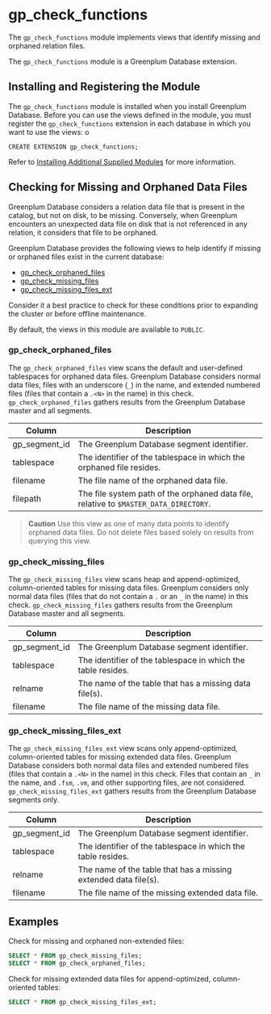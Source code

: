 # gp_check_functions

The `gp_check_functions` module implements views that identify missing and orphaned relation files.

The `gp_check_functions` module is a Greenplum Database extension.

## <a id="topic_reg"></a>Installing and Registering the Module

The `gp_check_functions` module is installed when you install Greenplum Database. Before you can use the views defined in the module, you must register the `gp_check_functions` extension in each database in which you want to use the views:
o

```
CREATE EXTENSION gp_check_functions;
```

Refer to [Installing Additional Supplied Modules](../../install_guide/install_modules.html) for more information.


## <a id="missingfiles"></a>Checking for Missing and Orphaned Data Files

Greenplum Database considers a relation data file that is present in the catalog, but not on disk, to be missing. Conversely, when Greenplum encounters an unexpected data file on disk that is not referenced in any relation, it considers that file to be orphaned.

Greenplum Database provides the following views to help identify if missing or orphaned files exist in the current database:

- [gp_check_orphaned_files](#orphaned)
- [gp_check_missing_files](#missing)
- [gp_check_missing_files_ext](#missing_ext)

Consider it a best practice to check for these conditions prior to expanding the cluster or before offline maintenance.

By default, the views in this module are available to `PUBLIC`.

### <a id="orphaned"></a>gp_check_orphaned_files

The `gp_check_orphaned_files` view scans the default and user-defined tablespaces for orphaned data files. Greenplum Database considers normal data files, files with an underscore (`_`) in the name, and extended numbered files (files that contain a `.<N>` in the name) in this check. `gp_check_orphaned_files` gathers results from the Greenplum Database master and all segments.

|Column|Description|
|------|-----------|
| gp_segment_id | The Greenplum Database segment identifier. |
| tablespace | The identifier of the tablespace in which the orphaned file resides. |
| filename | The file name of the orphaned data file. |
| filepath | The file system path of the orphaned data file, relative to `$MASTER_DATA_DIRECTORY`. |

> **Caution** Use this view as one of many data points to identify orphaned data files. Do not delete files based solely on results from querying this view.


### <a id="missing"></a>gp_check_missing_files

The `gp_check_missing_files` view scans heap and append-optimized, column-oriented tables for missing data files. Greenplum considers only normal data files (files that do not contain a `.` or an `_` in the name) in this check. `gp_check_missing_files` gathers results from the Greenplum Database master and all segments.

|Column|Description|
|------|-----------|
| gp_segment_id | The Greenplum Database segment identifier. |
| tablespace | The identifier of the tablespace in which the table resides. |
| relname | The name of the table that has a missing data file(s). |
| filename | The file name of the missing data file. |


### <a id="missing_ext"></a>gp_check_missing_files_ext

The `gp_check_missing_files_ext` view scans only append-optimized, column-oriented tables for missing extended data files. Greenplum Database considers both normal data files and extended numbered files (files that contain a `.<N>` in the name) in this check. Files that contain an `_` in the name, and `.fsm`, `.vm`, and other supporting files, are not considered. `gp_check_missing_files_ext` gathers results from the Greenplum Database segments only.

|Column|Description|
|------|-----------|
| gp_segment_id | The Greenplum Database segment identifier. |
| tablespace | The identifier of the tablespace in which the table resides. |
| relname | The name of the table that has a missing extended data file(s). |
| filename | The file name of the missing extended data file. |


## <a id="examples"></a>Examples

Check for missing and orphaned non-extended files:

``` sql
SELECT * FROM gp_check_missing_files;
SELECT * FROM gp_check_orphaned_files;
```

Check for missing extended data files for append-optimized, column-oriented tables:

``` sql
SELECT * FROM gp_check_missing_files_ext;
```

